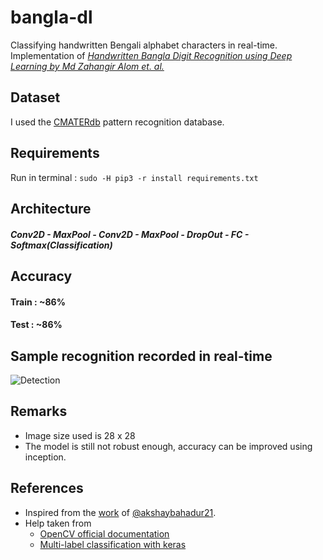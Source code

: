 # bangla-dl
Classifying handwritten Bengali alphabet characters in real-time.    
Implementation of [_Handwritten Bangla Digit Recognition using Deep Learning by Md Zahangir Alom et. al._](https://arxiv.org/pdf/1705.02680.pdf)

## Dataset
I used the [CMATERdb](https://www.dropbox.com/s/55bhfr3ycvsewsi/CMATERdb%203.1.2.rar) pattern recognition database.

## Requirements
Run in terminal : `sudo -H pip3 -r install requirements.txt`

## Architecture

#### _Conv2D - MaxPool - Conv2D - MaxPool - DropOut - FC - Softmax(Classification)_

## Accuracy

#### Train : ~86%    
#### Test : ~86%

## Sample recognition recorded in real-time

![Detection](https://github.com/srdg/bangla-dl/blob/master/sample_detect.gif)

## Remarks

* Image size used is 28 x 28
* The model is still not robust enough, accuracy can be improved using inception.

## References 

* Inspired from the [work](https://github.com/akshaybahadur21/Devanagiri-Recognizer) of [@akshaybahadur21](https://github.com/akshaybahadur21). 
* Help taken from
  + [OpenCV official documentation](https://docs.opencv.org/3.4/d6/d00/tutorial_py_root.html)
  + [Multi-label classification with keras](https://www.pyimagesearch.com/2018/05/07/multi-label-classification-with-keras/)
  
